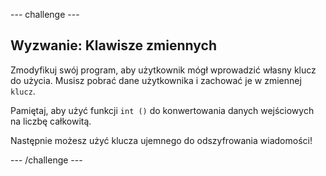 \--- challenge \---

## Wyzwanie: Klawisze zmiennych

Zmodyfikuj swój program, aby użytkownik mógł wprowadzić własny klucz do użycia. Musisz pobrać dane użytkownika i zachować je w zmiennej `klucz`.

Pamiętaj, aby użyć funkcji `int ()` do konwertowania danych wejściowych na liczbę całkowitą.

Następnie możesz użyć klucza ujemnego do odszyfrowania wiadomości!

\--- /challenge \---